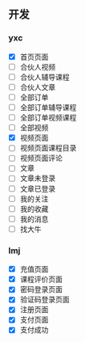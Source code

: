 ## 开发
### yxc
- [x]  首页页面
- [ ]  合伙人视频
- [ ]  合伙人辅导课程
- [ ]  合伙人文章
- [ ]  全部订单
- [ ]  全部订单辅导课程
- [ ]  全部订单视频课程
- [ ]  全部视频
- [x]  视频页面
- [ ]  视频页面课程目录
- [ ]  视频页面评论
- [ ]  文章
- [ ]  文章未登录
- [ ]  文章已登录
- [ ]  我的关注
- [ ]  我的收藏
- [ ]  我的消息
- [ ]  找大牛

### lmj
- [x]  充值页面
- [x]  课程评价页面
- [x]  密码登录页面
- [x]  验证码登录页面
- [x]  注册页面
- [x]  支付页面
- [x]  支付成功

